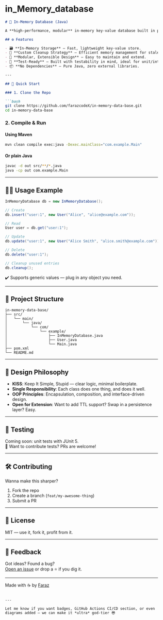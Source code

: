 
# in_Memory_database

```markdown
# 🧠 In-Memory Database (Java)

A **high-performance, modular** in-memory key-value database built in pure Java — perfect for fast prototyping, caching, and testing workflows without the overhead of a persistent database.

## ⚙️ Features

- 🗃️ **In-Memory Storage** — Fast, lightweight key-value store.
- 🔁 **Custom Cleanup Strategy** — Efficient memory management for stale or outdated data.
- 🧩 **Modular, Extensible Design** — Easy to maintain and extend.
- 🧪 **Test-Ready** — Built with testability in mind, ideal for unit/integration testing.
- 📦 **No Dependencies** — Pure Java, zero external libraries.

---

## 🚀 Quick Start

### 1. Clone the Repo

```bash
git clone https://github.com/farazcodeX/in-memory-data-base.git
cd in-memory-data-base
```

### 2. Compile & Run

#### Using Maven
```bash
mvn clean compile exec:java -Dexec.mainClass="com.example.Main"
```

#### Or plain Java
```bash
javac -d out src/**/*.java
java -cp out com.example.Main
```

---

## 🧑‍💻 Usage Example

```java
InMemoryDatabase db = new InMemoryDatabase();

// Create
db.insert("user:1", new User("Alice", "alice@example.com"));

// Read
User user = db.get("user:1");

// Update
db.update("user:1", new User("Alice Smith", "alice.smith@example.com"));

// Delete
db.delete("user:1");

// Cleanup unused entries
db.cleanup();
```

✔️ Supports generic values — plug in any object you need.

---

## 📁 Project Structure

```
in-memory-data-base/
├── src/
│   └── main/
│       └── java/
│           └── com/
│               └── example/
│                   ├── InMemoryDatabase.java
│                   ├── User.java
│                   └── Main.java
├── pom.xml
└── README.md
```

---

## 🧠 Design Philosophy

- **KISS**: Keep It Simple, Stupid — clear logic, minimal boilerplate.
- **Single Responsibility**: Each class does one thing, and does it well.
- **OOP Principles**: Encapsulation, composition, and interface-driven design.
- **Open for Extension**: Want to add TTL support? Swap in a persistence layer? Easy.

---

## 🧪 Testing

Coming soon: unit tests with JUnit 5.  
📌 Want to contribute tests? PRs are welcome!

---

## 🛠️ Contributing

Wanna make this sharper?

1. Fork the repo
2. Create a branch (`feat/my-awesome-thing`)
3. Submit a PR

---

## 📜 License

MIT — use it, fork it, profit from it.

---

## 💬 Feedback

Got ideas? Found a bug?  
[Open an issue](https://github.com/farazcodeX/in-memory-data-base/issues) or drop a ⭐ if you dig it.

---

Made with ☕ by [Faraz](https://github.com/farazcodeX)
```

---

Let me know if you want badges, GitHub Actions CI/CD section, or even diagrams added — we can make it *ultra* god-tier 😎
